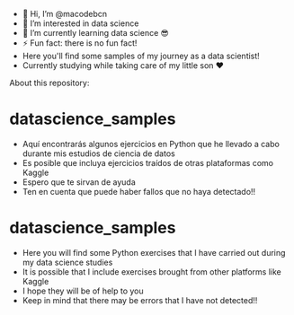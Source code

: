 - 👋 Hi, I’m @macodebcn
- 👀 I’m interested in data science
- 🌱 I’m currently learning data science 😎
- ⚡ Fun fact: there is no fun fact!
- Here you'll find some samples of my journey as a data scientist!
- Currently studying while taking care of my little son ❤️

About this repository:

# datascience_samples
- Aquí encontrarás algunos ejercicios en Python que he llevado a cabo durante mis estudios de ciencia de datos
- Es posible que incluya ejercicios traídos de otras plataformas como Kaggle
- Espero que te sirvan de ayuda
- Ten en cuenta que puede haber fallos que no haya detectado!!
  
# datascience_samples
- Here you will find some Python exercises that I have carried out during my data science studies
- It is possible that I include exercises brought from other platforms like Kaggle
- I hope they will be of help to you
- Keep in mind that there may be errors that I have not detected!!
